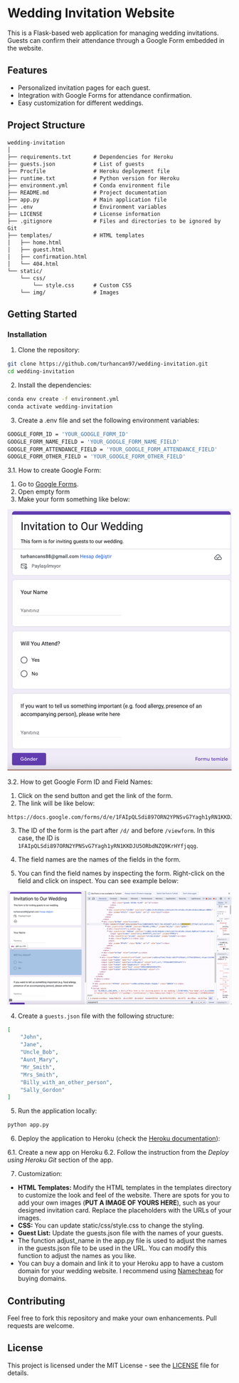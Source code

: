 # Wedding Invitation Website

This is a Flask-based web application for managing wedding invitations. Guests can confirm their attendance through a Google Form embedded in the website.

## Features

- Personalized invitation pages for each guest.
- Integration with Google Forms for attendance confirmation.
- Easy customization for different weddings.

## Project Structure
```
wedding-invitation
│
├── requirements.txt       # Dependencies for Heroku
├── guests.json            # List of guests
├── Procfile               # Heroku deployment file
├── runtime.txt            # Python version for Heroku
├── environment.yml        # Conda environment file
├── README.md              # Project documentation
├── app.py                 # Main application file
├── .env                   # Environment variables
├── LICENSE                # License information
├── .gitignore             # Files and directories to be ignored by Git
├── templates/             # HTML templates
│   ├── home.html
│   ├── guest.html
│   ├── confirmation.html
│   └── 404.html
└── static/
    └── css/
        └── style.css      # Custom CSS
    └── img/               # Images
```

## Getting Started

### Installation

1. Clone the repository:

```sh
git clone https://github.com/turhancan97/wedding-invitation.git
cd wedding-invitation
```

2. Install the dependencies:

```sh
conda env create -f environment.yml
conda activate wedding-invitation
```

3. Create a .env file and set the following environment variables:

```sh
GOOGLE_FORM_ID = 'YOUR_GOOGLE_FORM_ID'
GOOGLE_FORM_NAME_FIELD = 'YOUR_GOOGLE_FORM_NAME_FIELD'
GOOGLE_FORM_ATTENDANCE_FIELD = 'YOUR_GOOGLE_FORM_ATTENDANCE_FIELD'
GOOGLE_FORM_OTHER_FIELD = 'YOUR_GOOGLE_FORM_OTHER_FIELD'
```

3.1. How to create Google Form:

1. Go to [Google Forms](https://docs.google.com/forms/u/0/).
2. Open empty form
3. Make your form something like below:

![form](static/img/form.png)

3.2. How to get Google Form ID and Field Names:

1. Click on the send button and get the link of the form.
2. The link will be like below:

```
https://docs.google.com/forms/d/e/1FAIpQLSdi897ORN2YPNSvG7Yagh1yRN1KKDJU5ORbdNZQ9KrHYfjqqg/viewform
```
3. The ID of the form is the part after `/d/` and before `/viewform`. In this case, the ID is `1FAIpQLSdi897ORN2YPNSvG7Yagh1yRN1KKDJU5ORbdNZQ9KrHYfjqqg`.

4. The field names are the names of the fields in the form.
5. You can find the field names by inspecting the form. Right-click on the field and click on inspect. You can see example below:

![field](static/img/inspect.png)

4. Create a `guests.json` file with the following structure:

```json
[
    "John",
    "Jane",
    "Uncle_Bob",
    "Aunt_Mary",
    "Mr_Smith",
    "Mrs_Smith",
    "Billy_with_an_other_person",
    "Sally_Gordon"
]
```

5. Run the application locally:

```sh
python app.py
```

6. Deploy the application to Heroku (check the [Heroku documentation](https://devcenter.heroku.com/articles/getting-started-with-python)):

6.1. Create a new app on Heroku
6.2. Follow the instruction from the *Deploy using Heroku Git* section of the app.

7. Customization:

* **HTML Templates:** Modify the HTML templates in the templates directory to customize the look and feel of the website. There are spots for you to add your own images (**PUT A IMAGE OF YOURS HERE**), such as your designed invitation card. Replace the placeholders with the URLs of your images.
* **CSS:** You can update static/css/style.css to change the styling.
* **Guest List:** Update the guests.json file with the names of your guests.
* The function adjust_name in the app.py file is used to adjust the names in the guests.json file to be used in the URL. You can modify this function to adjust the names as you like.
* You can buy a domain and link it to your Heroku app to have a custom domain for your wedding website. I recommend using [Namecheap](https://www.namecheap.com/) for buying domains.

## Contributing

Feel free to fork this repository and make your own enhancements. Pull requests are welcome.

## License

This project is licensed under the MIT License - see the [LICENSE](LICENSE) file for details.

